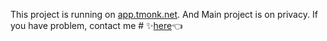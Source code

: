 This project is running on [app.tmonk.net](https://app.tmonk.net).
And Main project is on privacy.
If you have problem, contact me # ✨[here](https://t.me/blockchainDeveloper_Ben)👈
